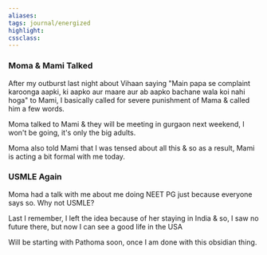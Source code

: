 ```yaml
---
aliases:  
tags: journal/energized 
highlight:  
cssclass:
---
```


### Moma & Mami Talked
After my outburst last night about Vihaan saying "Main papa se complaint karoonga aapki, ki aapko aur maare aur ab aapko bachane wala koi nahi hoga" to Mami, I basically called for severe punishment of Mama & called him a few words.

Moma talked to Mami & they will be meeting in gurgaon next weekend, I won't be going, it's only the big adults.

Moma also told Mami that I was tensed about all this & so as a result, Mami is acting a bit formal with me today.

### USMLE Again
Moma had a talk with me about me doing NEET PG just because everyone says so.
Why not USMLE?

Last I remember, I left the idea because of her staying in India & so, I saw no future there, but now I can see a good life in the USA

Will be starting with Pathoma soon, once I am done with this obsidian thing.
